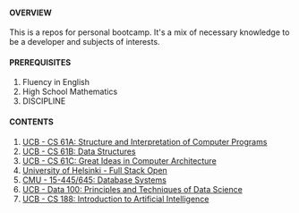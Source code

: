 #### OVERVIEW

This is a repos for personal bootcamp. It's a mix of necessary knowledge to be a developer and subjects of interests.

#### PREREQUISITES

1. Fluency in English
2. High School Mathematics
3. DISCIPLINE

#### CONTENTS

1. [UCB - CS 61A: Structure and Interpretation of Computer Programs](https://github.com/woadray/bootcamp/blob/main/courses.md#ucb---cs-61-a-structure-and-interpretation-of-computer-programs)
2. [UCB - CS 61B: Data Structures](https://github.com/woadray/bootcamp/blob/main/courses.md#berkeley---cs-61-b-data-structures-github)
3. [UCB - CS 61C: Great Ideas in Computer Architecture](https://github.com/woadray/bootcamp/blob/main/courses.md#berkeley---cs61-c-great-ideas-in-computer-architecture-github)
4. [University of Helsinki - Full Stack Open](https://github.com/woadray/bootcamp/blob/main/courses.md#university-of-helsinki---full-stack-open)
5. [CMU - 15-445/645: Database Systems](https://github.com/woadray/bootcamp/blob/main/courses.md#cmu---15-445645-database-systems-github)
6. [UCB - Data 100: Principles and Techniques of Data Science](https://github.com/woadray/bootcamp/blob/main/courses.md#berkeley---data-100-principles-and-techniques-of-data-science-github)
7. [UCB - CS 188: Introduction to Artificial Intelligence](https://github.com/woadray/bootcamp/blob/main/courses.md#berkeley---cs-188-introduction-to-artificial-intelligence)

